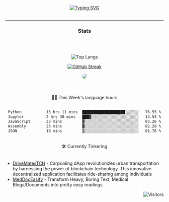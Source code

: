 <p align = "center" >
<a href="https://git.io/typing-svg"><img src="https://readme-typing-svg.demolab.com?font=Source+Code+Pro&size=18&duration=2000&pause=400&color=2859BC&background=0010FF00&multiline=true&width=550&height=110&lines=Brajendra+Suman;BTech+%40+Indian+Institute+of+Technology+Guwahati+;MERN+%7C+BLOCKCHAIN+%7C+ML;+++++" alt="Typing SVG" /></a>

</br>
</br>
</p>

-------

<div align = "center" style="text-align: center; border-radius:100px;" >

 ### Stats
 </br>
</br>

</div>



<div align = "center" style="text-align: center; border-radius:100px;" >

![Top Langs](https://github-readme-stats-sigma-five.vercel.app/api/top-langs/?username=s-brajendra&layout=compact&hide=ejs&theme=dark&border=50px)

</div>


<div align = "center" style="text-align: center;" >

[![GitHub Streak](https://streak-stats.demolab.com/?user=s-brajendra&starting_year=2023&border_radius=50&theme=dark)](https://git.io/streak-stats)

</div>

<div align = "center" style="text-align: center;" >


 <img align = "centre" style = "border-radius:100px;" src="https://github-readme-activity-graph.vercel.app/graph?username=s-brajendra&theme=react-dark&bg_color=20232a&hide_border=true" border_radius = "100px" />
</div>

<div align = "center" style="text-align: center;" >
  </br>
 </br>
  </br>
 🧑‍💻 This Week's language hours 
 </br>
  </br>
<!--START_SECTION:waka-->

```txt
Python           13 hrs 11 mins  ███████████████████░░░░░░   76.55 %
Jupyter          2 hrs 30 mins   ███▓░░░░░░░░░░░░░░░░░░░░░   14.54 %
JavaScript       33 mins         ▓░░░░░░░░░░░░░░░░░░░░░░░░   03.26 %
Assembly         23 mins         ▓░░░░░░░░░░░░░░░░░░░░░░░░   02.28 %
JSON             18 mins         ▒░░░░░░░░░░░░░░░░░░░░░░░░   01.76 %
```

<!--END_SECTION:waka-->


<!--

Python       9 hrs 34 mins   ██████████████████▓░░░░░░   74.95 %
Jupyter      1 hr 50 mins    ███▓░░░░░░░░░░░░░░░░░░░░░   14.45 %
JavaScript   33 mins         █░░░░░░░░░░░░░░░░░░░░░░░░   04.40 %
Assembly     23 mins         ▓░░░░░░░░░░░░░░░░░░░░░░░░   03.08 %
JSON         18 mins         ▓░░░░░░░░░░░░░░░░░░░░░░░░   02.36 %


-->




</div>


<div align = "center" style="text-align: center;" >
 </br>
  🛠️ Currently Tinkering 
 </br>
  </br>

<!--START_SECTION:SHOW_PROJECTS-->

<!--END_SECTION:SHOW_PROJECTS-->


</div>

 -  [DriveMatesTCH][link_DriveMates] - Carpooling dApp revolutionizes urban transportation by harnessing the power of blockchain technology. This innovative decentralized application facilitates ride-sharing among individuals
 -  [MedDocEasify][link_MEdDoc] - Transform Heavy, Boring Text, Medical Blogs/Documents into pretty easy readings




<span align="right">

![Visitors](https://api.visitorbadge.io/api/visitors?path=https%3A%2F%2Fgithub.com%2Fs-brajendra%2Fs-brajendra&label=VISITOR&countColor=%23263759&style=flat-square)

</span>

[link_DriveMates]:<https://github.com/s-brajendra/DriveMatesTCH>
[link_MEdDoc]:<https://github.com/s-brajendra/MedDocEasify>
